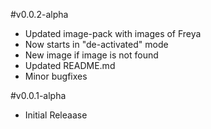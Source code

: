 #v0.0.2-alpha

  * Updated image-pack with images of Freya
  * Now starts in "de-activated" mode
  * New image if image is not found
  * Updated README.md
  * Minor bugfixes

#v0.0.1-alpha

  * Initial Releaase

